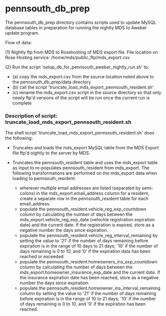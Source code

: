 pennsouth_db_prep
================

The pennsouth_db_prep directory contains scripts used to update MySQL database tables in preparation for running the nightly MDS to Aweber update program.

Flow of data:

(1) Nightly ftp from MDS to Rosehosting of MDS export file. File location on Rose Hosting service: /home/mds/public_ftp/mds_export.csv

(2) Run the script 'setup_db_for_pennsouth_aweber_nightly_run.sh' to:

* (a) copy the mds_export.csv from the source location noted above to the pennsouth_db_prep/data directory	
* (b) call the script 'truncate_load_mds_export_pennsouth_resident.sh'
* (c) rename the mds_export.csv script in the source directory so that only newly ftp'd versions of the script will be run once the current run is complete
	
	
### **Description of script: truncate_load_mds_export_pennsouth_resident.sh**

The shell script 'truncate_load_mds_export_pennsouth_resident.sh' does the following:

* Truncates and loads the mds_export MySQL table from the MDS Export file ftp'd nightly to the server by MDS.
* Truncates the pennsouth_resident table and uses the mds_export table as input to re-populates pennsouth_resident from mds_export. The following transformations are performed on the mds_export data when loading to pennsouth_resident:
 
    * wherever multiple email addresses are listed (separated by semi-colons) in the mds_export.email_address column for a resident, create a separate row in the pennsouth_resident table for each email_address.
    * populate the pennsouth_resident.vehicle_reg_exp_countdown column by calculating the number of days between the mds_export.vehicle_reg_exp_date (vehichle registration expiration date) and the current date. If the registration is expired, store as a negative number the days since expiration.
    * populate the pennsouth_resident.vehicle_reg_interval_remaining by setting the value to '21' if the number of days remaining before expiration is in the range of 10 days to 21 days; '10' if the number of days remaining is 0 to 10, and '0' if the expiration data has been reached or exceeded.
    * populate the pennsouth_resident.homeowners_ins_exp_countdown column by calculating the number of days between the mds_export.homeowner_insurance_exp_date and the current date. If the insurance expiration date has been reached, store as a negative number the days since expiration.
    * populate the pennsouth_resident.homeowner_ins_interval_remaining column by setting the value to '21' if the number of days remaining before expiration is in the range of 10 to 21 days; '10' if the number of days remaining is 0 to 10, and '0' if the expiration has been reached.
    